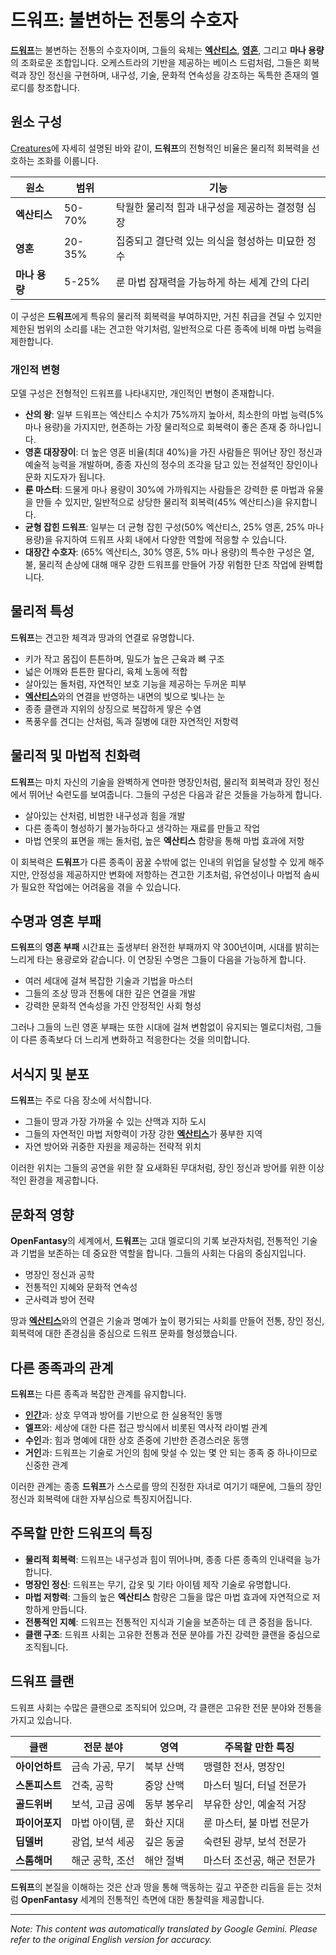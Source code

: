 # **드워프**: 불변하는 전통의 수호자

[**드워프**](/codex/Creatures/Dwarves.md)는 불변하는 전통의 수호자이며, 그들의 육체는 [**엑산티스**](/codex/Basic/Exanthis.md), [**영혼**](/codex/Basic/Soul.md), 그리고 **마나 용량**의 조화로운 조합입니다. 오케스트라의 기반을 제공하는 베이스 드럼처럼, 그들은 회복력과 장인 정신을 구현하며, 내구성, 기술, 문화적 연속성을 강조하는 독특한 존재의 멜로디를 창조합니다.

## 원소 구성

[Creatures](/codex/Creatures/Creatures.md)에 자세히 설명된 바와 같이, **드워프**의 전형적인 비율은 물리적 회복력을 선호하는 조화를 이룹니다.

| 원소 | 범위 | 기능 |
|---------|------------|----------|
| **엑산티스** | 50-70% | 탁월한 물리적 힘과 내구성을 제공하는 결정형 심장 |
| **영혼** | 20-35% | 집중되고 결단력 있는 의식을 형성하는 미묘한 정수 |
| **마나 용량** | 5-25% | 룬 마법 잠재력을 가능하게 하는 세계 간의 다리 |

이 구성은 **드워프**에게 특유의 물리적 회복력을 부여하지만, 거친 취급을 견딜 수 있지만 제한된 범위의 소리를 내는 견고한 악기처럼, 일반적으로 다른 종족에 비해 마법 능력을 제한합니다.

### 개인적 변형

모델 구성은 전형적인 드워프를 나타내지만, 개인적인 변형이 존재합니다.

- **산의 왕**: 일부 드워프는 엑산티스 수치가 75%까지 높아서, 최소한의 마법 능력(5% 마나 용량)을 가지지만, 현존하는 가장 물리적으로 회복력이 좋은 존재 중 하나입니다.
- **영혼 대장장이**: 더 높은 영혼 비율(최대 40%)을 가진 사람들은 뛰어난 장인 정신과 예술적 능력을 개발하며, 종종 자신의 정수의 조각을 담고 있는 전설적인 장인이나 문화 지도자가 됩니다.
- **룬 마스터**: 드물게 마나 용량이 30%에 가까워지는 사람들은 강력한 룬 마법과 유물을 만들 수 있지만, 일반적으로 상당한 물리적 회복력(45% 엑산티스)을 유지합니다.
- **균형 잡힌 드워프**: 일부는 더 균형 잡힌 구성(50% 엑산티스, 25% 영혼, 25% 마나 용량)을 유지하여 드워프 사회 내에서 다양한 역할에 적응할 수 있습니다.
- **대장간 수호자**: (65% 엑산티스, 30% 영혼, 5% 마나 용량)의 특수한 구성은 열, 불, 물리적 손상에 대해 매우 강한 드워프를 만들어 가장 위험한 단조 작업에 완벽합니다.

## 물리적 특성

**드워프**는 견고한 체격과 땅과의 연결로 유명합니다.
- 키가 작고 몸집이 튼튼하며, 밀도가 높은 근육과 뼈 구조
- 넓은 어깨와 튼튼한 팔다리, 육체 노동에 적합
- 살아있는 돌처럼, 자연적인 보호 기능을 제공하는 두꺼운 피부
- [**엑산티스**](/codex/Basic/Exanthis.md)와의 연결을 반영하는 내면의 빛으로 빛나는 눈
- 종종 클랜과 지위의 상징으로 복잡하게 땋은 수염
- 폭풍우를 견디는 산처럼, 독과 질병에 대한 자연적인 저항력

## 물리적 및 마법적 친화력

**드워프**는 마치 자신의 기술을 완벽하게 연마한 명장인처럼, 물리적 회복력과 장인 정신에서 뛰어난 숙련도를 보여줍니다. 그들의 구성은 다음과 같은 것들을 가능하게 합니다.
- 살아있는 산처럼, 비범한 내구성과 힘을 개발
- 다른 종족이 형성하기 불가능하다고 생각하는 재료를 만들고 작업
- 마법 연못의 표면을 깨는 돌처럼, 높은 **엑산티스** 함량을 통해 마법 효과에 저항

이 회복력은 **드워프**가 다른 종족이 꿈꿀 수밖에 없는 인내의 위업을 달성할 수 있게 해주지만, 안정성을 제공하지만 변화에 저항하는 견고한 기초처럼, 유연성이나 마법적 솜씨가 필요한 작업에는 어려움을 겪을 수 있습니다.

## 수명과 영혼 부패

**드워프**의 **영혼 부패** 시간표는 출생부터 완전한 부패까지 약 300년이며, 시대를 밝히는 느리게 타는 용광로와 같습니다. 이 연장된 수명은 그들이 다음을 가능하게 합니다.
- 여러 세대에 걸쳐 복잡한 기술과 기법을 마스터
- 그들의 조상 땅과 전통에 대한 깊은 연결을 개발
- 강력한 문화적 연속성을 가진 안정적인 사회 형성

그러나 그들의 느린 영혼 부패는 또한 시대에 걸쳐 변함없이 유지되는 멜로디처럼, 그들이 다른 종족보다 더 느리게 변화하고 적응한다는 것을 의미합니다.

## 서식지 및 분포

**드워프**는 주로 다음 장소에 서식합니다.
- 그들이 땅과 가장 가까울 수 있는 산맥과 지하 도시
- 그들의 자연적인 마법 저항력이 가장 강한 [**엑산티스**](/codex/Basic/Exanthis.md)가 풍부한 지역
- 자연 방어와 귀중한 자원을 제공하는 전략적 위치

이러한 위치는 그들의 공연을 위한 잘 요새화된 무대처럼, 장인 정신과 방어를 위한 이상적인 환경을 제공합니다.

## 문화적 영향

**OpenFantasy**의 세계에서, **드워프**는 고대 멜로디의 기록 보관자처럼, 전통적인 기술과 기법을 보존하는 데 중요한 역할을 합니다. 그들의 사회는 다음의 중심지입니다.
- 명장인 정신과 공학
- 전통적인 지혜와 문화적 연속성
- 군사력과 방어 전략

땅과 [**엑산티스**](/codex/Basic/Exanthis.md)와의 연결은 기술과 명예가 높이 평가되는 사회를 만들어 전통, 장인 정신, 회복력에 대한 존경심을 중심으로 드워프 문화를 형성했습니다.

## 다른 종족과의 관계

**드워프**는 다른 종족과 복잡한 관계를 유지합니다.
- [**인간**](/codex/Creatures/Human.md)과: 상호 무역과 방어를 기반으로 한 실용적인 동맹
- **엘프**와: 세상에 대한 다른 접근 방식에서 비롯된 역사적 라이벌 관계
- **수인**과: 힘과 명예에 대한 상호 존중에 기반한 존경스러운 동맹
- **거인**과: 드워프는 기술로 거인의 힘에 맞설 수 있는 몇 안 되는 종족 중 하나이므로 신중한 관계

이러한 관계는 종종 **드워프**가 스스로를 땅의 진정한 자녀로 여기기 때문에, 그들의 장인 정신과 회복력에 대한 자부심으로 특징지어집니다.

## 주목할 만한 드워프의 특징

- **물리적 회복력**: 드워프는 내구성과 힘이 뛰어나며, 종종 다른 종족의 인내력을 능가합니다.
- **명장인 정신**: 드워프는 무기, 갑옷 및 기타 아이템 제작 기술로 유명합니다.
- **마법 저항력**: 그들의 높은 **엑산티스** 함량은 그들을 많은 마법 효과에 자연적으로 저항하게 만듭니다.
- **전통적인 지혜**: 드워프는 전통적인 지식과 기술을 보존하는 데 큰 중점을 둡니다.
- **클랜 구조**: 드워프 사회는 고유한 전통과 전문 분야를 가진 강력한 클랜을 중심으로 조직됩니다.

## 드워프 클랜

드워프 사회는 수많은 클랜으로 조직되어 있으며, 각 클랜은 고유한 전문 분야와 전통을 가지고 있습니다.

| 클랜 | 전문 분야 | 영역 | 주목할 만한 특징 |
|---------|---------------|---------|-------------------|
| **아이언하트** | 금속 가공, 무기 | 북부 산맥 | 맹렬한 전사, 명장인 |
| **스톤피스트** | 건축, 공학 | 중앙 산맥 | 마스터 빌더, 터널 전문가 |
| **골드위버** | 보석, 고급 공예 | 동부 봉우리 | 부유한 상인, 예술적 거장 |
| **파이어포지** | 마법 아이템, 룬 | 화산 지대 | 룬 마스터, 불 마법 전문가 |
| **딥델버** | 광업, 보석 세공 | 깊은 동굴 | 숙련된 광부, 보석 전문가 |
| **스톰해머** | 해군 공학, 조선 | 해안 절벽 | 마스터 조선공, 해군 전문가 |

**드워프**의 본질을 이해하는 것은 산과 땅을 통해 맥동하는 깊고 꾸준한 리듬을 듣는 것처럼 **OpenFantasy** 세계의 전통적인 측면에 대한 통찰력을 제공합니다.


---
_Note: This content was automatically translated by Google Gemini. Please refer to the original English version for accuracy._